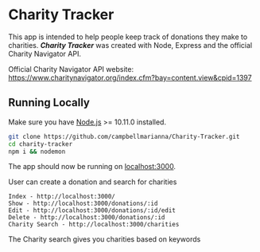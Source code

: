 # Charity Tracker

This app is intended to help people keep track of donations they make to charities.
**_Charity Tracker_** was created with Node, Express and the official Charity Navigator API.

Official Charity Navigator API website: https://www.charitynavigator.org/index.cfm?bay=content.view&cpid=1397

## Running Locally
Make sure you have [Node.js](http://nodejs.org/) >= 10.11.0 installed.

```sh
git clone https://github.com/campbellmarianna/Charity-Tracker.git
cd charity-tracker
npm i && nodemon
```

The app should now be running on [localhost:3000](http://localhost:3000/).

User can create a donation and search for charities

```
Index - http://localhost:3000/
Show - http://localhost:3000/donations/:id
Edit - http://localhost:3000/donations/:id/edit
Delete - http://localhost:3000/donations/:id
Charity Search - http://localhost:3000/charities
```

The Charity search gives you charities based on keywords
